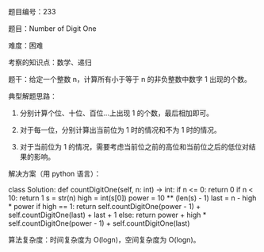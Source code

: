 题目编号：233

题目：Number of Digit One

难度：困难

考察的知识点：数学、递归

题干：给定一个整数 n，计算所有小于等于 n 的非负整数中数字 1 出现的个数。

典型解题思路：

1. 分别计算个位、十位、百位...上出现 1 的个数，最后相加即可。

2. 对于每一位，分别计算出当前位为 1 时的情况和不为 1 时的情况。

3. 对于当前位为 1 的情况，需要考虑当前位之前的高位和当前位之后的低位对结果的影响。

解决方案（用 python 语言）：

class Solution:
    def countDigitOne(self, n: int) -> int:
        if n <= 0:
            return 0
        if n < 10:
            return 1
        s = str(n)
        high = int(s[0])
        power = 10 ** (len(s) - 1)
        last = n - high * power
        if high == 1:
            return self.countDigitOne(power - 1) + self.countDigitOne(last) + last + 1
        else:
            return power + high * self.countDigitOne(power - 1) + self.countDigitOne(last)

算法复杂度：时间复杂度为 O(logn)，空间复杂度为 O(logn)。